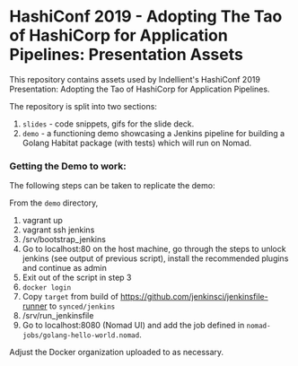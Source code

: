 # HashiConf 2019 - Adopting The Tao of HashiCorp for Application Pipelines: Presentation Assets

This repository contains assets used by Indellient's HashiConf 2019 Presentation: Adopting the Tao of HashiCorp for Application Pipelines.

The repository is split into two sections:

1. `slides` - code snippets, gifs for the slide deck.
2. `demo` - a functioning demo showcasing a Jenkins pipeline for building a Golang Habitat package (with tests) which will run on Nomad.


### Getting the Demo to work:

The following steps can be taken to replicate the demo:

From the `demo` directory,

1. vagrant up
2. vagrant ssh jenkins
3. /srv/bootstrap_jenkins
4. Go to localhost:80 on the host machine, go through the steps to unlock jenkins (see output of previous script), install the recommended plugins and continue as admin
5. Exit out of the script in step 3
6. `docker login`
7. Copy `target` from build of https://github.com/jenkinsci/jenkinsfile-runner to `synced/jenkins`
8. /srv/run_jenkinsfile
9. Go to localhost:8080 (Nomad UI) and add the job defined in `nomad-jobs/golang-hello-world.nomad`.

Adjust the Docker organization uploaded to as necessary.
